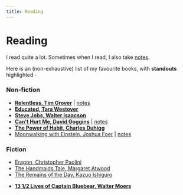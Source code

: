 ```yaml
---
title: Reading
---
```


# Reading

I read quite a lot. Sometimes when I read, I also take [notes](notes).

Here is an (non-exhaustive) list of my favourite books, with **standouts** highlighted -

### Non-fiction

- [**Relentless, Tim Grover**](https://amzn.to/2ILRr8Q) \| [notes](notes/relentless.html)
- [**Educated, Tara Westover**](https://amzn.to/38t9rPR)
- [**Steve Jobs, Walter Isaacson**](https://amzn.to/39u4o2H)
- [**Can't Hurt Me, David Goggins**](https://amzn.to/2wNr2on) \| [notes](notes/cant_hurt_me.html)
- [**The Power of Habit, Charles Duhigg**](https://amzn.to/3cvWBDL)
- [Moonwalking with Einstein, Joshua Foer](https://amzn.to/2PWcjOF) \| [notes](notes/moonwalking_with_einstein.html)

### Fiction

- [Eragon, Christopher Paolini](https://amzn.to/2TKU7sk)
- [The Handmaids Tale, Margaret Atwood](https://amzn.to/2Qa506j) 
- [The Remains of the Day, Kazuo Ishiguro](https://amzn.to/2x9rCwQ)
<!-- \| [notes](notes/the_handmaids_tale.html) -->
- [**13 1/2 Lives of Captain Bluebear, Walter Moers**](https://amzn.to/3aCs1Xj)
